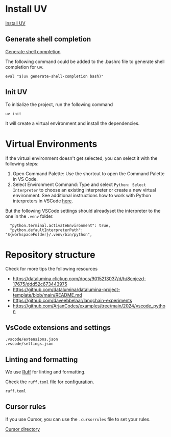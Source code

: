 # Install UV

[Install UV](https://docs.astral.sh/uv/configuration/installer/)

## Generate shell completion

[Generate shell completion](https://docs.astral.sh/uv/reference/cli/#uv-generate-shell-completion)

The following command could be added to the .bashrc file to generate shell completion for uv.

```
eval "$(uv generate-shell-completion bash)"
```

## Init UV

To initialize the project, run the following command

```
uv init
```

It will create a virtual environment and install the dependencies.

# Virtual Environments

If the virtual environment doesn't get selected, you can select it with the following steps:

1. Open Command Palette: Use the shortcut to open the Command Palette in VS Code.
2. Select Environment Command: Type and select `Python: Select Interpreter` to choose an existing interpreter or create a new virtual environment. See additional instructions how to work with Python interpreters in VSCode [here](https://github.com/microsoft/vscode-python/wiki/Setting-descriptions#pythondefaultinterpreterpath).

But the following VSCode settings should alreadyset the interpreter to the one in the `.venv` folder.

```
  "python.terminal.activateEnvironment": true,
  "python.defaultInterpreterPath": "${workspaceFolder}/.venv/bin/python",
```

# Repository structure

Check for more tips the following resources

- https://datalumina.clickup.com/docs/9015213037/d/h/8cnjezd-17675/ddd52c673443975
- https://github.com/datalumina/datalumina-project-template/blob/main/README.md
- https://github.com/daveebbelaar/langchain-experiments
- https://github.com/ArjanCodes/examples/tree/main/2024/vscode_python

## VsCode extensions and settings

```
.vscode/extensions.json
.vscode/settings.json
```

## Linting and formatting

We use [Ruff](https://github.com/astral-sh/ruff) for linting and formatting.

Check the `ruff.toml` file for [configuration](https://docs.astral.sh/ruff/configuration/).

```
ruff.toml
```

## Cursor rules

If you use Cursor, you can use the `.cursorrules` file to set your rules.

[Cursor directory](https://cursor.directory/)
